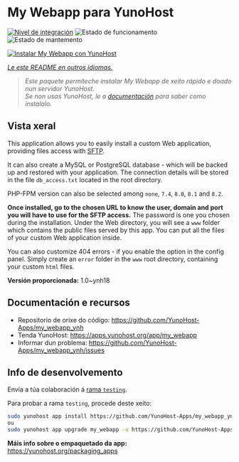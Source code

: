 <!--
NOTA: Este README foi creado automáticamente por <https://github.com/YunoHost/apps/tree/master/tools/readme_generator>
NON debe editarse manualmente.
-->

# My Webapp para YunoHost

[![Nivel de integración](https://dash.yunohost.org/integration/my_webapp.svg)](https://ci-apps.yunohost.org/ci/apps/my_webapp/) ![Estado de funcionamento](https://ci-apps.yunohost.org/ci/badges/my_webapp.status.svg) ![Estado de mantemento](https://ci-apps.yunohost.org/ci/badges/my_webapp.maintain.svg)

[![Instalar My Webapp con YunoHost](https://install-app.yunohost.org/install-with-yunohost.svg)](https://install-app.yunohost.org/?app=my_webapp)

*[Le este README en outros idiomas.](./ALL_README.md)*

> *Este paquete permíteche instalar My Webapp de xeito rápido e doado nun servidor YunoHost.*  
> *Se non usas YunoHost, le a [documentación](https://yunohost.org/install) para saber como instalalo.*

## Vista xeral

This application allows you to easily install a custom Web application, providing files access with [SFTP](https://yunohost.org/en/filezilla).

It can also create a MySQL or PostgreSQL database - which will be backed up and restored with your application. The connection details will be stored in the file `db_access.txt` located in the root directory.

PHP-FPM version can also be selected among `none`, `7.4`, `8.0`, `8.1` and `8.2`.

**Once installed, go to the chosen URL to know the user, domain and port you will have to use for the SFTP access.** The password is one you chosen during the installation. Under the Web directory, you will see a `www` folder which contains the public files served by this app. You can put all the files of your custom Web application inside.

You can also customize 404 errors - if you enable the option in the config panel. Simply create an `error` folder in the `www` root directory, containing your custom `html` files. 


**Versión proporcionada:** 1.0~ynh18
## Documentación e recursos

- Repositorio de orixe do código: <https://github.com/YunoHost-Apps/my_webapp_ynh>
- Tenda YunoHost: <https://apps.yunohost.org/app/my_webapp>
- Informar dun problema: <https://github.com/YunoHost-Apps/my_webapp_ynh/issues>

## Info de desenvolvemento

Envía a túa colaboración á [rama `testing`](https://github.com/YunoHost-Apps/my_webapp_ynh/tree/testing).

Para probar a rama `testing`, procede deste xeito:

```bash
sudo yunohost app install https://github.com/YunoHost-Apps/my_webapp_ynh/tree/testing --debug
ou
sudo yunohost app upgrade my_webapp -u https://github.com/YunoHost-Apps/my_webapp_ynh/tree/testing --debug
```

**Máis info sobre o empaquetado da app:** <https://yunohost.org/packaging_apps>
